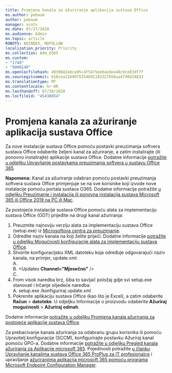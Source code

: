 ```yaml
---
title: Promjena kanala za ažuriranje aplikacija sustava Office
ms.author: pebaum
author: pebaum
manager: scotv
ms.date: 07/27/2020
ms.audience: Admin
ms.topic: article
ROBOTS: NOINDEX, NOFOLLOW
localization_priority: Priority
ms.collection: Adm_O365
ms.custom:
- "1740"
- "9000140"
ms.openlocfilehash: 4939682a6ca95c4f5475ee6aedea48c9ce83df7f
ms.sourcegitcommit: b10cea11b4975354b91193327b58aa4740d34833
ms.translationtype: MT
ms.contentlocale: hr-HR
ms.lasthandoff: 07/28/2020
ms.locfileid: "45438854"
---
```

# <a name="change-update-channels-for-office-apps"></a>Promjena kanala za ažuriranje aplikacija sustava Office

Za nove instalacije sustava Office pomoću postavki preuzimanja softvera sustava Office odaberite željeni kanal za ažuriranje, a zatim instalirajte (ili ponovno instalirajte) aplikacije sustava Office. Dodatne informacije [potražite u odjeljku Upravljanje postavkama preuzimanja softvera u sustavu Office 365](https://docs.microsoft.com/deployoffice/manage-software-download-settings-office-365). 

**Napomena:** Kanal za ažuriranje odabran pomoću postavki preuzimanja softvera sustava Office primjenjuje se na sve korisnike koji izvode nove instalacije pomoću portala sustava O365. Dodatne informacije potražite [u odjeljku Preuzimanje i instalacija ili ponovna instalacija sustava Microsoft 365 ili Office 2019 na PC ili Mac](https://support.microsoft.com/office/download-and-install-or-reinstall-microsoft-365-or-office-2019-on-a-pc-or-mac-4414eaaf-0478-48be-9c42-23adc4716658).   

Za postojeće instalacije sustava Office pomoću alata za implementaciju sustava Office (ODT) prijeđite na drugi kanal ažuriranja:  

1. Preuzmite najnoviju verziju alata za implementaciju sustava Office (setup.exe) iz [Microsoftova centra za preuzimanje](https://go.microsoft.com/fwlink/p/?LinkID=626065).
2. Odredite naziv kanala na koji želite prijeći. Dodatne informacije [potražite u odjeljku Mogućnosti konfiguracije alata za implementaciju sustava Office](https://docs.microsoft.com/DeployOffice/configuration-options-for-the-office-2016-deployment-tool#channel-attribute-part-of-add-element).
3. Stvorite konfiguracijsku XML datoteku koja određuje odgovarajući naziv kanala, na primjer, update.xml.  
    A. <Configuration>  
    B. <Updates **Channel="Mjesečno"** />  
    C. </Configuration>
4. From visok naredba brz, šiba to savijač položaj gdje svi setup.exe stanovati i trčanje slijedeće naredba:  
    A. setup.exe /konfiguriraj update.xml
5. Pokrenite aplikaciju sustava Office (kao što je Excel), a zatim odaberite **Račun**  >  **datoteke**. U odjeljku Informacije o proizvodu odaberite **Ažuriraj mogućnosti**  >  **Ažuriraj odmah**.

Dodatne informacije [potražite u odjeljku Promjena kanala ažuriranja za postojeće aplikacije sustava Office](https://support.microsoft.com/help/3185078/how-to-switch-from-semi-annual-channel-to-monthly-channel). 

Za prebacivanje kanala ažuriranja za odabranu grupu korisnika ili pomoću Upravitelj konfiguracije (SCCM), konfigurirajte postavku Ažuriraj kanal pomoću GPO-a. Dodatne informacije [potražite u odjeljku Pregled kanala ažuriranja za Aplikacije microsoft 365](https://docs.microsoft.com/deployoffice/overview-update-channels#group-policy). Pojedinosti potražite [u članku Upravljanje kanalima sustava Office 365 ProPlus za IT profesionalce](https://techcommunity.microsoft.com/t5/office-365-blog/how-to-manage-office-365-proplus-channels-for-it-pros/ba-p/795813) i upravljanje [ažuriranjima aplikacija microsoft 365 pomoću programa Microsoft Endpoint Configuration Manager](https://docs.microsoft.com/deployoffice/manage-microsoft-365-apps-updates-configuration-manager).